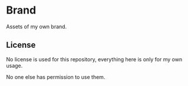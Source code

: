 # Brand

Assets of my own brand.

## License

No license is used for this repository, everything here is only for my own usage.

No one else has permission to use them.
